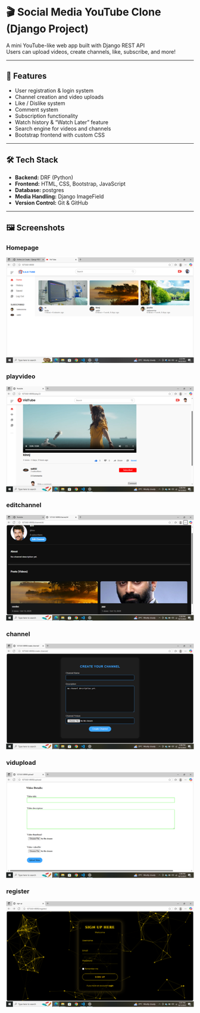 # 🎬 Social Media YouTube Clone (Django Project)

A mini YouTube-like web app built with Django REST API  
Users can upload videos, create channels, like, subscribe, and more!

---

## 🚀 Features
- User registration & login system  
- Channel creation and video uploads  
- Like / Dislike system 
- Comment system 
- Subscription functionality  
- Watch history & “Watch Later” feature  
- Search engine for videos and channels  
- Bootstrap frontend with custom CSS  


---

## 🛠️ Tech Stack
- **Backend:** DRF (Python)  
- **Frontend:** HTML, CSS, Bootstrap, JavaScript  
- **Database:** postgres  
- **Media Handling:** Django ImageField  
- **Version Control:** Git & GitHub  

---

## 🖼️ Screenshots

### Homepage
![Homepage Screenshot](static/images/homepage.png)

### playvideo
![playvideo Screenshot](static/images/play.png)

### editchannel
![editchannel Screenshot](static/images/editchannel.png)

### channel
![channel Screenshot](static/images/channel.png)

### vidupload
![vidupload Screenshot](static/images/vidupload.png)

### register
![login Screenshot](static/images/login.png)

